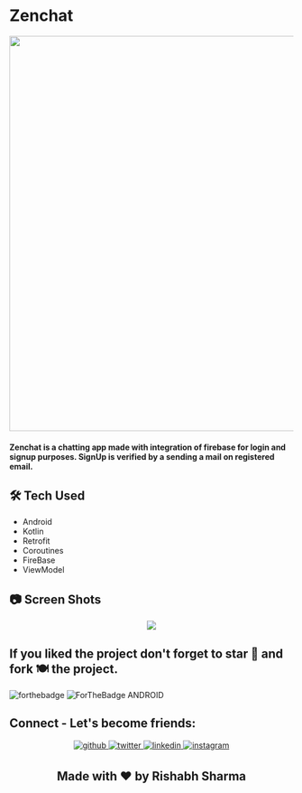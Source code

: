
# Zenchat
<p align="center">

<img src="https://github.com/rishabh3349/Zenchat/assets/116977210/961a00eb-9174-43e6-a8f5-bc84bfb65b48" width="700">

#### Zenchat is a chatting app made with integration of firebase for login and signup purposes. SignUp is verified by a sending a mail on registered email.

## 🛠 Tech Used
- Android
- Kotlin
- Retrofit
- Coroutines
- FireBase
- ViewModel
 
## 📷 Screen Shots

<p align="center">


<img src="https://github.com/rishabh3349/Zenchat/assets/116977210/13ea20bd-3a0b-4a2b-97d0-29a32af2dc5e">


## If you liked the project don't forget to star 🌟 and fork 🍽 the project.
![forthebadge](https://forthebadge.com/images/badges/built-with-love.svg)
![ForTheBadge ANDROID](https://forthebadge.com/images/badges/built-for-android.svg)

## Connect - Let's become friends:
<div align="center">
<a href="https://github.com/rishabh3349" target="_blank">
<img src=https://img.shields.io/badge/github-%2324292e.svg?&style=for-the-badge&logo=github&logoColor=white alt=github style="margin-bottom: 5px;" />
</a>
<a href="https://twitter.com/rishabh3349" target="_blank">
<img src=https://img.shields.io/badge/twitter-%2300acee.svg?&style=for-the-badge&logo=twitter&logoColor=white alt=twitter style="margin-bottom: 5px;" />
</a>
<a href="https://www.linkedin.com/in/rishabh-sharma-9a8815254/" target="_blank">
<img src=https://img.shields.io/badge/linkedin-%231E77B5.svg?&style=for-the-badge&logo=linkedin&logoColor=white alt=linkedin style="margin-bottom: 5px;" />
</a>
<a href="https://www.instagram.com/__._rishabh/" target="_blank">
<img src=https://img.shields.io/badge/instagram-%23000000.svg?&style=for-the-badge&logo=instagram&logoColor=white alt=instagram style="margin-bottom: 5px;" />
</a>
</div> 
<h2 align="center">Made with ❤ by Rishabh Sharma</h2>
